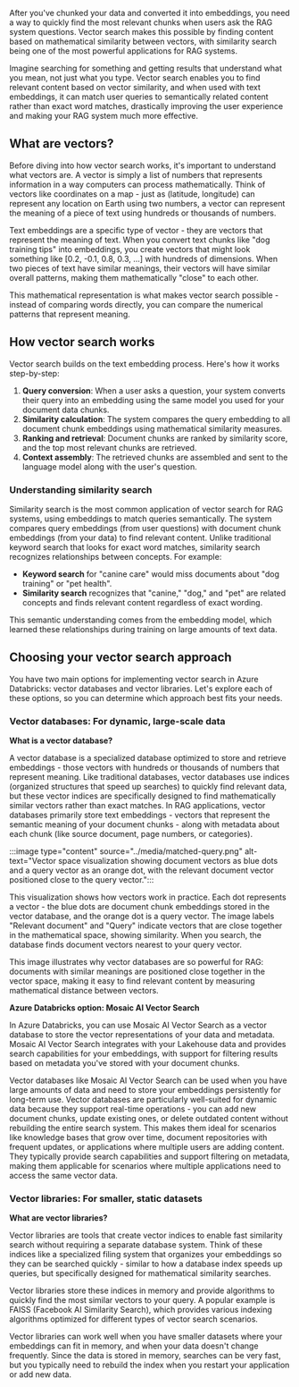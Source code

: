 After you've chunked your data and converted it into embeddings, you need a way to quickly find the most relevant chunks when users ask the RAG system questions. Vector search makes this possible by finding content based on mathematical similarity between vectors, with similarity search being one of the most powerful applications for RAG systems.

Imagine searching for something and getting results that understand what you mean, not just what you type. Vector search enables you to find relevant content based on vector similarity, and when used with text embeddings, it can match user queries to semantically related content rather than exact word matches, drastically improving the user experience and making your RAG system much more effective.

## What are vectors?

Before diving into how vector search works, it's important to understand what vectors are. A vector is simply a list of numbers that represents information in a way computers can process mathematically. Think of vectors like coordinates on a map - just as (latitude, longitude) can represent any location on Earth using two numbers, a vector can represent the meaning of a piece of text using hundreds or thousands of numbers.

Text embeddings are a specific type of vector - they are vectors that represent the meaning of text. When you convert text chunks like "dog training tips" into embeddings, you create vectors that might look something like [0.2, -0.1, 0.8, 0.3, ...] with hundreds of dimensions. When two pieces of text have similar meanings, their vectors will have similar overall patterns, making them mathematically "close" to each other.

This mathematical representation is what makes vector search possible - instead of comparing words directly, you can compare the numerical patterns that represent meaning.

## How vector search works

Vector search builds on the text embedding process. Here's how it works step-by-step:

1. **Query conversion**: When a user asks a question, your system converts their query into an embedding using the same model you used for your document data chunks.
2. **Similarity calculation**: The system compares the query embedding to all document chunk embeddings using mathematical similarity measures.
3. **Ranking and retrieval**: Document chunks are ranked by similarity score, and the top most relevant chunks are retrieved.
4. **Context assembly**: The retrieved chunks are assembled and sent to the language model along with the user's question.

### Understanding similarity search

Similarity search is the most common application of vector search for RAG systems, using embeddings to match queries semantically. The system compares query embeddings (from user questions) with document chunk embeddings (from your data) to find relevant content. Unlike traditional keyword search that looks for exact word matches, similarity search recognizes relationships between concepts. For example:

- **Keyword search** for "canine care" would miss documents about "dog training" or "pet health".
- **Similarity search** recognizes that "canine," "dog," and "pet" are related concepts and finds relevant content regardless of exact wording.

This semantic understanding comes from the embedding model, which learned these relationships during training on large amounts of text data.

## Choosing your vector search approach

You have two main options for implementing vector search in Azure Databricks: vector databases and vector libraries. Let's explore each of these options, so you can determine which approach best fits your needs.

### Vector databases: For dynamic, large-scale data

**What is a vector database?**

A vector database is a specialized database optimized to store and retrieve embeddings - those vectors with hundreds or thousands of numbers that represent meaning. Like traditional databases, vector databases use indices (organized structures that speed up searches) to quickly find relevant data, but these vector indices are specifically designed to find mathematically similar vectors rather than exact matches. In RAG applications, vector databases primarily store text embeddings - vectors that represent the semantic meaning of your document chunks - along with metadata about each chunk (like source document, page numbers, or categories).

:::image type="content" source="../media/matched-query.png" alt-text="Vector space visualization showing document vectors as blue dots and a query vector as an orange dot, with the relevant document vector positioned close to the query vector.":::

This visualization shows how vectors work in practice. Each dot represents a vector - the blue dots are document chunk embeddings stored in the vector database, and the orange dot is a query vector. The image labels "Relevant document" and "Query" indicate vectors that are close together in the mathematical space, showing similarity. When you search, the database finds document vectors nearest to your query vector.

This image illustrates why vector databases are so powerful for RAG: documents with similar meanings are positioned close together in the vector space, making it easy to find relevant content by measuring mathematical distance between vectors.

**Azure Databricks option: Mosaic AI Vector Search**

In Azure Databricks, you can use Mosaic AI Vector Search as a vector database to store the vector representations of your data and metadata. Mosaic AI Vector Search integrates with your Lakehouse data and provides search capabilities for your embeddings, with support for filtering results based on metadata you've stored with your document chunks.

Vector databases like Mosaic AI Vector Search can be used when you have large amounts of data and need to store your embeddings persistently for long-term use. Vector databases are particularly well-suited for dynamic data because they support real-time operations - you can add new document chunks, update existing ones, or delete outdated content without rebuilding the entire search system. This makes them ideal for scenarios like knowledge bases that grow over time, document repositories with frequent updates, or applications where multiple users are adding content. They typically provide search capabilities and support filtering on metadata, making them applicable for scenarios where multiple applications need to access the same vector data.

### Vector libraries: For smaller, static datasets

**What are vector libraries?**

Vector libraries are tools that create vector indices to enable fast similarity search without requiring a separate database system. Think of these indices like a specialized filing system that organizes your embeddings so they can be searched quickly - similar to how a database index speeds up queries, but specifically designed for mathematical similarity searches.

Vector libraries store these indices in memory and provide algorithms to quickly find the most similar vectors to your query. A popular example is FAISS (Facebook AI Similarity Search), which provides various indexing algorithms optimized for different types of vector search scenarios.

Vector libraries can work well when you have smaller datasets where your embeddings can fit in memory, and when your data doesn't change frequently. Since the data is stored in memory, searches can be very fast, but you typically need to rebuild the index when you restart your application or add new data.

